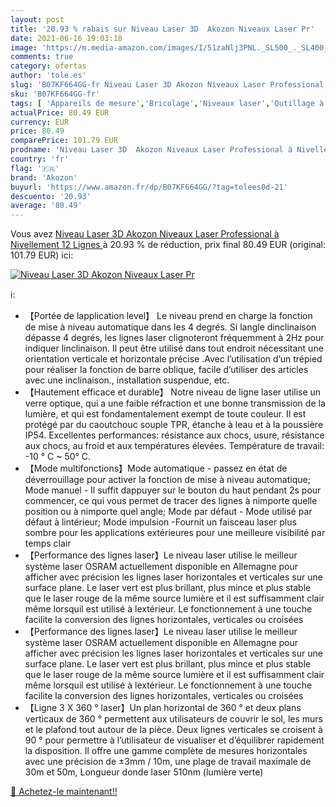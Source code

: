 ```yaml
---
layout: post
title: '20.93 % rabais sur Niveau Laser 3D  Akozon Niveaux Laser Pr'
date: 2021-06-16 19:03:18
image: 'https://m.media-amazon.com/images/I/51zaNlj3PNL._SL500_._SL400_.jpg'
comments: true
category: ofertas
author: 'tole.es'
slug: 'B07KF664GG-fr Niveau Laser 3D Akozon Niveaux Laser Professional à...'
sku: 'B07KF664GG-fr'
tags: [ 'Appareils de mesure','Bricolage','Niveaux laser','Outillage à main et électroportatif','Télémètres laser et accessoires','akozon', ]
actualPrice: 80.49 EUR
currency: EUR
price: 80.49
comparePrice: 101.79 EUR
prodname: 'Niveau Laser 3D  Akozon Niveaux Laser Professional à Nivellement  12 Lignes '
country: 'fr'
flag: '🇫🇷'
brand: 'Akozon'
buyurl: 'https://www.amazon.fr/dp/B07KF664GG/?tag=tolees0d-21'
descuento: '20.93'
average: '80.49'
---
```


Vous avez [Niveau Laser 3D  Akozon Niveaux Laser Professional à Nivellement  12 Lignes ](https://www.amazon.fr/dp/B07KF664GG/?tag=tolees0d-21)  à  20.93 % de réduction, prix final  80.49 EUR (original: 101.79 EUR) ici:

[![Niveau Laser 3D  Akozon Niveaux Laser Pr](https://m.media-amazon.com/images/I/51zaNlj3PNL._SL500_._SL400_.jpg)](https://www.amazon.fr/dp/B07KF664GG/?tag=tolees0d-21)

ℹ️:

- 【Portée de lapplication level】 Le niveau prend en charge la fonction de mise à niveau automatique dans les 4 degrés. Si langle dinclinaison dépasse 4 degrés, les lignes laser clignoteront fréquemment à 2Hz pour indiquer linclinaison. Il peut être utilisé dans tout endroit nécessitant une orientation verticale et horizontale précise .Avec l’utilisation d’un trépied pour réaliser la fonction de barre oblique, facile d’utiliser des articles avec une inclinaison., installation suspendue, etc.
- 【Hautement efficace et durable】 Notre niveau de ligne laser utilise un verre optique, qui a une faible réfraction et une bonne transmission de la lumière, et qui est fondamentalement exempt de toute couleur. Il est protégé par du caoutchouc souple TPR, étanche à leau et à la poussière IP54. Excellentes performances: résistance aux chocs, usure, résistance aux chocs, au froid et aux températures élevées. Température de travail: -10 ° C ~ 50° C.
- 【Mode multifonctions】Mode automatique - passez en état de déverrouillage pour activer la fonction de mise à niveau automatique; Mode manuel - Il suffit dappuyer sur le bouton du haut pendant 2s pour commencer, ce qui vous permet de tracer des lignes à nimporte quelle position ou à nimporte quel angle; Mode par défaut - Mode utilisé par défaut à lintérieur; Mode impulsion -Fournit un faisceau laser plus sombre pour les applications extérieures pour une meilleure visibilité par temps clair
- 【Performance des lignes laser】Le niveau laser utilise le meilleur système laser OSRAM actuellement disponible en Allemagne pour afficher avec précision les lignes laser horizontales et verticales sur une surface plane. Le laser vert est plus brillant, plus mince et plus stable que le laser rouge de la même source lumière et il est suffisamment clair même lorsquil est utilisé à lextérieur. Le fonctionnement à une touche facilite la conversion des lignes horizontales, verticales ou croisées
- 【Performance des lignes laser】Le niveau laser utilise le meilleur système laser OSRAM actuellement disponible en Allemagne pour afficher avec précision les lignes laser horizontales et verticales sur une surface plane. Le laser vert est plus brillant, plus mince et plus stable que le laser rouge de la même source lumière et il est suffisamment clair même lorsquil est utilisé à lextérieur. Le fonctionnement à une touche facilite la conversion des lignes horizontales, verticales ou croisées
- 【Ligne 3 X 360 ° laser】Un plan horizontal de 360 ​​° et deux plans verticaux de 360 ​​° permettent aux utilisateurs de couvrir le sol, les murs et le plafond tout autour de la pièce. Deux lignes verticales se croisent à 90 ° pour permettre à l’utilisateur de visualiser et d’équilibrer rapidement la disposition. Il offre une gamme complète de mesures horizontales avec une précision de ±3mm / 10m, une plage de travail maximale de 30m et 50m, Longueur donde laser 510nm (lumière verte)

[🛒 Achetez-le maintenant!!](https://www.amazon.fr/dp/B07KF664GG/?tag=tolees0d-21)
